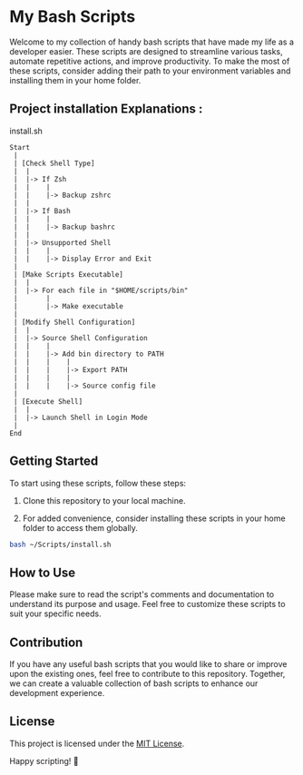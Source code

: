 # My Bash Scripts

Welcome to my collection of handy bash scripts that have made my life as a developer easier. These scripts are designed to streamline various tasks, automate repetitive actions, and improve productivity. To make the most of these scripts, consider adding their path to your environment variables and installing them in your home folder.
## Project installation Explanations :
install.sh 
```
Start
 |
 | [Check Shell Type]
 |  |
 |  |-> If Zsh
 |  |    |
 |  |    |-> Backup zshrc
 |  |
 |  |-> If Bash
 |  |    |
 |  |    |-> Backup bashrc
 |  |
 |  |-> Unsupported Shell
 |  |    |
 |  |    |-> Display Error and Exit
 |
 | [Make Scripts Executable]
 |  |
 |  |-> For each file in "$HOME/scripts/bin"
 |       |
 |       |-> Make executable
 |
 | [Modify Shell Configuration]
 |  |
 |  |-> Source Shell Configuration
 |  |    |
 |  |    |-> Add bin directory to PATH
 |  |    |    |
 |  |    |    |-> Export PATH
 |  |    |    |
 |  |    |    |-> Source config file
 |
 | [Execute Shell]
 |  |
 |  |-> Launch Shell in Login Mode
 |
End
```


## Getting Started

To start using these scripts, follow these steps:

1. Clone this repository to your local machine.

2. For added convenience, consider installing these scripts in your home folder to access them globally.

```bash
bash ~/Scripts/install.sh
```

## How to Use

Please make sure to read the script's comments and documentation to understand its purpose and usage. Feel free to customize these scripts to suit your specific needs.

## Contribution

If you have any useful bash scripts that you would like to share or improve upon the existing ones, feel free to contribute to this repository. Together, we can create a valuable collection of bash scripts to enhance our development experience.

## License

This project is licensed under the [MIT License](LICENSE).

Happy scripting! 🚀